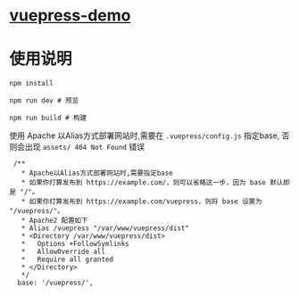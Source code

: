 # [vuepress-demo](http://172.93.43.131:12000)

# 使用说明

``` 
npm install
```

``` 
npm run dev # 预览
```

``` 
npm run build # 构建
```

使用 Apache 以Alias方式部署网站时,需要在 `.vuepress/config.js` 指定base, 否则会出现 `assets/ 404 Not Found` 错误
```
 /**
   * Apache以Alias方式部署网站时,需要指定base
   * 如果你打算发布到 https://example.com/，则可以省略这一步，因为 base 默认即是 "/"。
   * 如果你打算发布到 https://example.com/vuepress，则将 base 设置为 "/vuepress/"。
   * Apache2 配置如下
   * Alias /vuepress "/var/www/vuepress/dist"
   * <Directory /var/www/vuepress/dist>
   *   Options +FollowSymlinks
   *   AllowOverride all
   *   Require all granted
   * </Directory>
   */
  base: '/vuepress/',
  ```